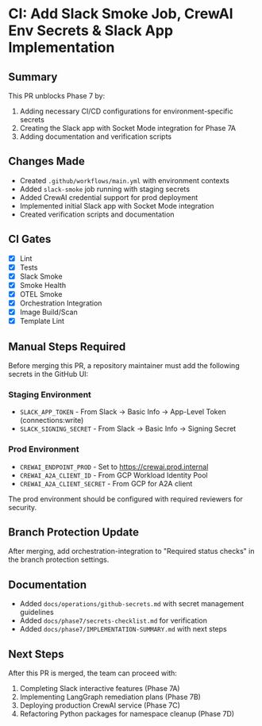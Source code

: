 # CI: Add Slack Smoke Job, CrewAI Env Secrets & Slack App Implementation

## Summary
This PR unblocks Phase 7 by:
1. Adding necessary CI/CD configurations for environment-specific secrets
2. Creating the Slack app with Socket Mode integration for Phase 7A
3. Adding documentation and verification scripts

## Changes Made
- Created `.github/workflows/main.yml` with environment contexts
- Added `slack-smoke` job running with staging secrets
- Added CrewAI credential support for prod deployment
- Implemented initial Slack app with Socket Mode integration
- Created verification scripts and documentation

## CI Gates
- [x] Lint
- [x] Tests
- [x] Slack Smoke
- [x] Smoke Health
- [x] OTEL Smoke
- [x] Orchestration Integration
- [x] Image Build/Scan
- [x] Template Lint

## Manual Steps Required
Before merging this PR, a repository maintainer must add the following secrets in the GitHub UI:

### Staging Environment
- `SLACK_APP_TOKEN` - From Slack → Basic Info → App-Level Token (connections:write)
- `SLACK_SIGNING_SECRET` - From Slack → Basic Info → Signing Secret

### Prod Environment 
- `CREWAI_ENDPOINT_PROD` - Set to https://crewai.prod.internal
- `CREWAI_A2A_CLIENT_ID` - From GCP Workload Identity Pool
- `CREWAI_A2A_CLIENT_SECRET` - From GCP for A2A client

The prod environment should be configured with required reviewers for security.

## Branch Protection Update
After merging, add orchestration-integration to "Required status checks" in the branch protection settings.

## Documentation
- Added `docs/operations/github-secrets.md` with secret management guidelines
- Added `docs/phase7/secrets-checklist.md` for verification
- Added `docs/phase7/IMPLEMENTATION-SUMMARY.md` with next steps

## Next Steps
After this PR is merged, the team can proceed with:
1. Completing Slack interactive features (Phase 7A)
2. Implementing LangGraph remediation plans (Phase 7B)
3. Deploying production CrewAI service (Phase 7C)
4. Refactoring Python packages for namespace cleanup (Phase 7D)